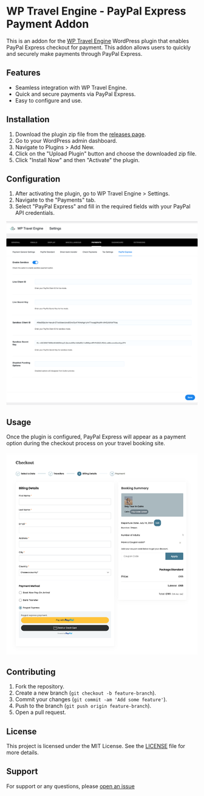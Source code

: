 # WP Travel Engine - PayPal Express Payment Addon

This is an addon for the [WP Travel Engine](https://wptravelengine.com/) WordPress plugin that enables PayPal Express checkout for payment. This addon allows users to quickly and securely make payments through PayPal Express.

## Features

- Seamless integration with WP Travel Engine.
- Quick and secure payments via PayPal Express.
- Easy to configure and use.

## Installation

1. Download the plugin zip file from the [releases page](https://github.com/algo-tushar/Wp-Travel-Engine-Paypal-Express-Addon/releases).
2. Go to your WordPress admin dashboard.
3. Navigate to Plugins > Add New.
4. Click on the "Upload Plugin" button and choose the downloaded zip file.
5. Click "Install Now" and then "Activate" the plugin.

## Configuration

1. After activating the plugin, go to WP Travel Engine > Settings.
2. Navigate to the "Payments" tab.
3. Select "PayPal Express" and fill in the required fields with your PayPal API credentials.

![Settings Screenshot](Screenshot-1.png)

## Usage

Once the plugin is configured, PayPal Express will appear as a payment option during the checkout process on your travel booking site.

![Demo Screenshot](Screenshot-2.png)

## Contributing

1. Fork the repository.
2. Create a new branch (`git checkout -b feature-branch`).
3. Commit your changes (`git commit -am 'Add some feature'`).
4. Push to the branch (`git push origin feature-branch`).
5. Open a pull request.

## License

This project is licensed under the MIT License. See the [LICENSE](LICENSE) file for more details.

## Support

For support or any questions, please [open an issue](https://github.com/algo-tushar/Wp-Travel-Engine-Paypal-Express-Addon/issues)